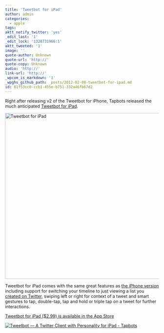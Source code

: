 ```yaml
---
title: 'Tweetbot for iPad'
author: admin
categories:
  - apple
tags: 
aktt_notify_twitter: 'yes'
_edit_last: '1'
_edit_lock: '1328731966:1'
aktt_tweeted: '1'
image: ''
quote-author: Unknown
quote-url: 'http://'
quote-copy: Unknown
audio: 'http://'
link-url: 'http://'
_wpcom_is_markdown: '1'
_wpghs_github_path: _posts/2012-02-08-tweetbot-for-ipad.md
id: 81f53cc0-ccb1-455e-b751-332a46fb67d2
---
```

<p>Right after releasing v2 of the Tweetbot for iPhone, Tapbots released the much anticipated <a href="http://tapbots.com/software/tweetbot/ipad/">Tweetbot for iPad</a>.</p>
<p><img src="https://chrisenns.com/wp-content/uploads/2012/02/screenshot_01_large-725x543.jpg" alt="Tweetbot for iPad" title="Tweetbot for iPad" width="725" height="543" class="aligncenter size-large wp-image-20069" /></p>
<p>Tweetbot for iPad comes with the same great features as <a href="https://chrisenns.com/2012/02/tweetbot-2-0/">the iPhone version</a> including support for switching your timeline to just viewing a list you <a href="https://support.twitter.com/articles/76460-how-to-use-twitter-lists">created on Twitter</a>, swiping left or right for context of a tweet and smart gestures to tap, double-tap, tap and hold or triple tap on a tweet for further interactions.</p>
<p><a href="http://click.linksynergy.com/fs-bin/stat?id=6PFrOqNV4B8&offerid=146261&type=3&subid=0&tmpid=1826&RD_PARM1=http%253A%252F%252Fitunes.apple.com%252Fca%252Fapp%252Ftweetbot-twitter-client-personality%252Fid498801050%253Fmt%253D8%2526uo%253D4%2526partnerId%253D30" target="itunes_store">Tweetbot for iPad ($2.99) is available in the App Store</a></p>
<p><a href="http://click.linksynergy.com/fs-bin/stat?id=6PFrOqNV4B8&offerid=146261&type=3&subid=0&tmpid=1826&RD_PARM1=http%253A%252F%252Fitunes.apple.com%252Fca%252Fapp%252Ftweetbot-twitter-client-personality%252Fid498801050%253Fmt%253D8%2526uo%253D4%2526partnerId%253D30" target="itunes_store"><img src="http://r.mzstatic.com/images/web/linkmaker/badge_appstore-lrg.gif" alt="Tweetbot — A Twitter Client with Personality for iPad - Tapbots" style="border: 0;"/></a></p>
